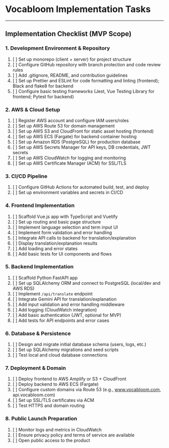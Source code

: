 # Vocabloom Implementation Tasks

---

## Implementation Checklist (MVP Scope)

### 1. Development Environment & Repository
1. [ ] Set up monorepo (client + server) for project structure
2. [ ] Configure GitHub repository with branch protection and code review rules
3. [ ] Add .gitignore, README, and contribution guidelines
4. [ ] Set up Prettier and ESLint for code formatting and linting (frontend); Black and flake8 for backend
5. [ ] Configure basic testing frameworks (Jest, Vue Testing Library for frontend; Pytest for backend)

### 2. AWS & Cloud Setup
1. [ ] Register AWS account and configure IAM users/roles
2. [ ] Set up AWS Route 53 for domain management
3. [ ] Set up AWS S3 and CloudFront for static asset hosting (frontend)
4. [ ] Set up AWS ECS (Fargate) for backend container hosting
5. [ ] Set up Amazon RDS (PostgreSQL) for production database
6. [ ] Set up AWS Secrets Manager for API keys, DB credentials, JWT secrets
7. [ ] Set up AWS CloudWatch for logging and monitoring
8. [ ] Set up AWS Certificate Manager (ACM) for SSL/TLS

### 3. CI/CD Pipeline
1. [ ] Configure GitHub Actions for automated build, test, and deploy
2. [ ] Set up environment variables and secrets in CI/CD

### 4. Frontend Implementation
1. [ ] Scaffold Vue.js app with TypeScript and Vuetify
2. [ ] Set up routing and basic page structure
3. [ ] Implement language selection and term input UI
4. [ ] Implement form validation and error handling
5. [ ] Integrate API calls to backend for translation/explanation
6. [ ] Display translation/explanation results
7. [ ] Add loading and error states
8. [ ] Add basic tests for UI components and flows

### 5. Backend Implementation
1. [ ] Scaffold Python FastAPI app
2. [ ] Set up SQLAlchemy ORM and connect to PostgreSQL (local/dev and AWS RDS)
3. [ ] Implement `/api/translate` endpoint
4. [ ] Integrate Gemini API for translation/explanation
5. [ ] Add input validation and error handling middleware
6. [ ] Add logging (CloudWatch integration)
7. [ ] Add basic authentication (JWT, optional for MVP)
8. [ ] Add tests for API endpoints and error cases

### 6. Database & Persistence
1. [ ] Design and migrate initial database schema (users, logs, etc.)
2. [ ] Set up SQLAlchemy migrations and seed scripts
3. [ ] Test local and cloud database connections

### 7. Deployment & Domain
1. [ ] Deploy frontend to AWS Amplify or S3 + CloudFront
2. [ ] Deploy backend to AWS ECS (Fargate)
3. [ ] Configure custom domains via Route 53 (e.g., www.vocabloom.com, api.vocabloom.com)
4. [ ] Set up SSL/TLS certificates via ACM
5. [ ] Test HTTPS and domain routing

### 8. Public Launch Preparation
1. [ ] Monitor logs and metrics in CloudWatch
2. [ ] Ensure privacy policy and terms of service are available
3. [ ] Open public access to the product
